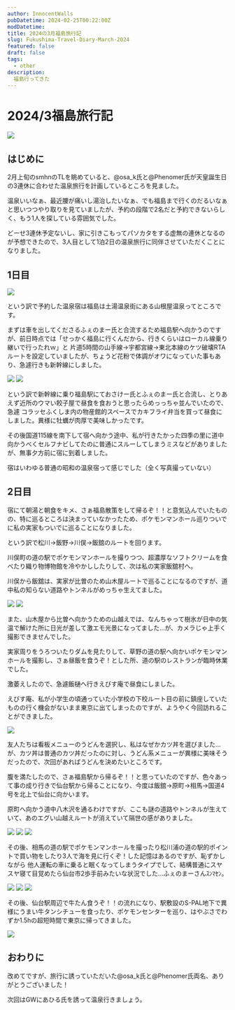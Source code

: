 ```yaml
---
author: InnocentWalls
pubDatetime: 2024-02-25T00:22:00Z
modDatetime: 
title: 2024の3月福島旅行記
slug: Fukushima-Travel-Diary-March-2024
featured: false
draft: false
tags:
  - other
description:
  福島行ってきた
---
```





# **2024/3福島旅行記**
<img src="https://image.weight100kg.dev/Photos-001%20(1)%2F20240224_115919-2.jpg">

## **はじめに**

2月上旬のsmhnのTLを眺めていると、@osa_k氏と@Phenomer氏が天皇誕生日の3連休に合わせた温泉旅行を計画しているところを見ました。

温泉いいなぁ、最近腰が痛いし湯治したいなぁ、でも福島まで行くのだるいなぁと思いつつやり取りを見ていましたが、予約の段階で2名だと予約できないらしく、もう1人を探している雰囲気でした。

どーせ3連休予定ないし、家に引きこもってパソカタをする虚無の連休となるのが予想できたので、3人目として1泊2日の温泉旅行に同伴させていただくことになりました。

## **1日目**
<img src="https://image.weight100kg.dev/Photos-001%20(1)%2F20240223_093047.jpg">

という訳で予約した温泉宿は福島は土湯温泉街にある山根屋温泉ってところです。

まずは車を出してくださるふぇのまー氏と合流するため福島駅へ向かうのですが、前日時点では「せっかく福島に行くんだから、行きくらいはローカル線乗り継いで行ったれｗ」と
片道5時間の山手線→宇都宮線→東北本線のケツ破壊RTAルートを設定していましたが、ちょうど花粉で体調がオワになっていた事もあり、急遽行きも新幹線にしました。

<img src="https://image.weight100kg.dev/Photos-001%20(1)%2F20240223_111427.jpg">
<img src="https://image.weight100kg.dev/Photos-001%20(1)%2F20240223_120030.jpg">

という訳で新幹線に乗り福島駅にておさけー氏とふぇのまー氏と合流し、とりあえず近所のウマい餃子屋で昼食を食おうと思ったらめっっちゃ並んでいたので、急遽
コラッセふくしま内の物産館的スペースでカキフライ弁当を買って昼食にしました。異様に牡蠣が肉厚で美味しかったです。

その後国道115線を南下して宿へ向かう途中、私が行きたかった四季の里に道中向かうべくセルフナビしてたのに普通にスルーしてしまうミスなどがありましたが、無事夕方前に宿に到着しました。

宿はいわゆる普通の昭和の温泉宿って感じでした（全く写真撮っていない）

## **2日目**

宿にて朝湯と朝食をキメ、さぁ福島散策をして帰るぞ！！と意気込んでいたものの、特に巡るところは決まっていなかったため、ポケモンマンホール巡りついでに私の実家もついでに巡ることになりました。

という訳で松川→飯野→川俣→飯舘のルートを回ります。

川俣町の道の駅でポケモンマンホールを撮りつつ、超濃厚なソフトクリームを食べたり織り物博物館を冷やかししたりして、次は私の実家飯舘村へ。

川俣から飯舘は、実家が比曽のため山木屋ルートで巡ることになるのですが、道中私の知らない道路やトンネルがめっちゃ生えてました。

<img src="https://image.weight100kg.dev/Photos-001%20(1)%2F20240224_115919.jpg">
<img src="https://image.weight100kg.dev/Photos-001%20(1)%2F20240224_115919-2.jpg">

また、山木屋から比曽へ向かうための山越えでは、なんちゃって樹氷が日中の気温で解けた所に日光が差して激エモ光景になってました…が、カメラじゃ上手く撮影できませんでした。

実家周りをうろついたりダムを見たりして、草野の道の駅へ向かいポケモンマンホールを撮影し、さぁ昼飯を食うぞ！とした所、道の駅のレストランが臨時休業でした。

激萎えしたので、急遽飯樋へ行きえびす庵で昼食にしました。

えびす庵、私が小学生の頃通っていた小学校の下校ルート目の前に鎮座していたものの行く機会がないまま東京に出てしまったのですが、ようやく今回訪れることができました。

<img src="https://image.weight100kg.dev/Photos-001%20(1)%2F20240224_131311.jpg">

友人たちは看板メニューのうどんを選択し、私はなぜかカツ丼を選びました…が、カツ丼は普通のカツ丼だったのに対し、うどん系メニューが異様に美味そうだったので、次回があればうどんを決めたいところです。

腹を満たしたので、さぁ福島駅から帰るぞ！！と思っていたのですが、色々あって事の成り行きで仙台駅から帰ることになり、今度は飯舘→原町→相馬→国道4号を北上で仙台に向かいます。

原町へ向かう道中八木沢を通るわけですが、ここも謎の道路やトンネルが生えていて、あのエグい山越えルートが消えていて隔世の感がありました。

<img src="https://image.weight100kg.dev/Photos-001%20(1)%2F20240224_144223.jpg">
<img src="https://image.weight100kg.dev/Photos-001%20(1)%2F20240224_150335.jpg">
<img src="https://image.weight100kg.dev/Photos-001%20(1)%2F20240224_161747.jpg">

その後、相馬の道の駅でポケモンマンホールを撮ったり松川浦の道の駅的ポイントで買い物をしたり3人で海を見に行くぞ！した記憶はあるのですが、恥ずかしながら
他人運転の車に乗ると眠くなってしまうタイプでして、結構普通にスヤスヤ寝て目覚めたら仙台市2歩手前みたいな状況でした…ふぇのまーさんｽﾝﾏｾﾝ。

<img src="https://image.weight100kg.dev/Photos-001%20(1)%2F20240224_193129.jpg">
<img src="https://image.weight100kg.dev/Photos-001%20(1)%2F20240224_190057.jpg">
<img src="https://image.weight100kg.dev/Photos-001%20(1)%2F20240224_193459.jpg">

その後、仙台駅周辺で牛たん食うぞ！！の流れになり、駅敷設のS-PAL地下で異様にうまい牛タンシチューを食ったり、ポケモンセンターを巡り、はやぶさでわずか1.5hの超短時間で東京に帰ってきました。

<img src="https://image.weight100kg.dev/Photos-001%20(1)%2F20240224_202817.jpg">

## **おわりに**

改めてですが、旅行に誘っていただいた@osa_k氏と@Phenomer氏両名、ありがとうございました！

次回はGWにあひる氏を誘って温泉行きましょう。